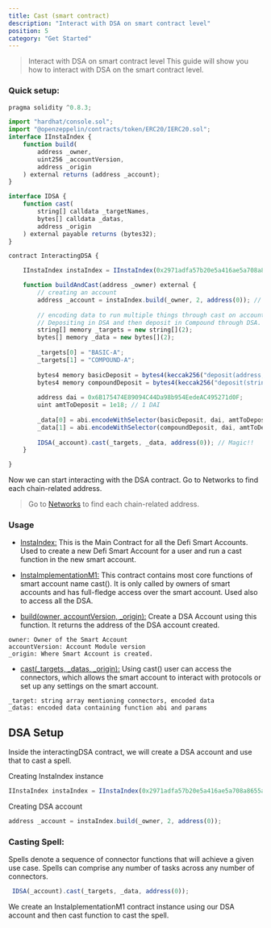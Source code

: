 ```yaml
---
title: Cast (smart contract)
description: "Interact with DSA on smart contract level"
position: 5
category: "Get Started"
---
```

> Interact with DSA on smart contract level
This guide will show you how to interact with DSA on the smart contract level.

### Quick setup:

```js
pragma solidity ^0.8.3;

import "hardhat/console.sol";
import "@openzeppelin/contracts/token/ERC20/IERC20.sol";
interface IInstaIndex {
    function build(
        address _owner,
        uint256 _accountVersion,
        address _origin
    ) external returns (address _account);
}

interface IDSA {
    function cast(
        string[] calldata _targetNames,
        bytes[] calldata _datas,
        address _origin
    ) external payable returns (bytes32);
}

contract InteractingDSA {

    IInstaIndex instaIndex = IInstaIndex(0x2971adfa57b20e5a416ae5a708a8655a9c74f723); // this address is only of mainnet.

    function buildAndCast(address _owner) external {
        // creating an account
        address _account = instaIndex.build(_owner, 2, address(0)); // 2 is the most recent DSA version
        
        // encoding data to run multiple things through cast on account
        // Depositing in DSA and then deposit in Compound through DSA.
        string[] memory _targets = new string[](2);
        bytes[] memory _data = new bytes[](2);
        
        _targets[0] = "BASIC-A";
        _targets[1] = "COMPOUND-A";
        
        bytes4 memory basicDeposit = bytes4(keccak256("deposit(address,uint256,uint256,uint256)"));
        bytes4 memory compoundDeposit = bytes4(keccak256("deposit(string,uint256,uint256,uint256)"));
        
        address dai = 0x6B175474E89094C44Da98b954EedeAC495271d0F;
        uint amtToDeposit = 1e18; // 1 DAI
        
        _data[0] = abi.encodeWithSelector(basicDeposit, dai, amtToDeposit, 0, 0);
        _data[1] = abi.encodeWithSelector(compoundDeposit, dai, amtToDeposit, 0, 0);
        
        IDSA(_account).cast(_targets, _data, address(0)); // Magic!!
    }

}   
```
Now we can start interacting with the DSA contract.
Go to Networks to find each chain-related address.

> Go to [Networks](https://docs.instadapp.io/networks/mainnet) to find each chain-related address.

### Usage

* [InstaIndex:](https://github.com/Instadapp/dsa-contracts/blob/master/contracts/registry/index.sol)
This is the Main Contract for all the Defi Smart Accounts. Used to create a new Defi Smart Account for a user and run a cast function in the new smart account.


* [InstaImplementationM1:](https://github.com/Instadapp/dsa-contracts/blob/master/contracts/v2/accounts/module1/Implementation_m1.sol)
This contract contains most core functions of smart account name cast(). It is only called by owners of smart accounts and has full-fledge access over the smart account. Used also to access all the DSA.

* [build(owner, accountVersion, _origin):](https://github.com/Instadapp/dsa-contracts/blob/master/contracts/registry/index.sol#L170)
Create a DSA Account using this function. It returns the address of the DSA account created.

```
owner: Owner of the Smart Account
accountVersion: Account Module version
_origin: Where Smart Account is created.
```

* [cast(_targets, _datas, _origin):](https://github.com/Instadapp/dsa-contracts/blob/master/contracts/v2/accounts/module1/Implementation_m1.sol#L80)
Using cast() user can access the connectors, which allows the smart account to interact with protocols or set up any settings on the smart account.

```
_target: string array mentioning connectors, encoded data
_datas: encoded data containing function abi and params
```
 
## DSA Setup
Inside the interactingDSA contract, we will create a DSA account and use that to cast a spell.

Creating InstaIndex instance

```js
IInstaIndex instaIndex = IInstaIndex(0x2971adfa57b20e5a416ae5a708a8655a9c74f723);
```

Creating DSA account

```js
address _account = instaIndex.build(_owner, 2, address(0));
```

### Casting Spell:
Spells denote a sequence of connector functions that will achieve a given use case. Spells can comprise any number of tasks across any number of connectors.


```js
 IDSA(_account).cast(_targets, _data, address(0));
```
We create an InstaIplementationM1 contract instance using our DSA account and then cast function to cast the spell.
